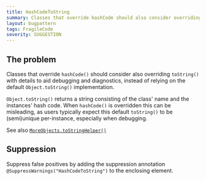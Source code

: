 ```yaml
---
title: HashCodeToString
summary: Classes that override hashCode should also consider overriding toString.
layout: bugpattern
tags: FragileCode
severity: SUGGESTION
---
```


<!--
*** AUTO-GENERATED, DO NOT MODIFY ***
To make changes, edit the @BugPattern annotation or the explanation in docs/bugpattern.
-->


## The problem
Classes that override `hashCode()` should consider also overriding `toString()`
with details to aid debugging and diagnostics, instead of relying on the default
`Object.toString()` implementation.

`Object.toString()` returns a string consisting of the class' name and the
instances' hash code. When `hashCode()` is overridden this can be misleading, as
users typically expect this default `toString()` to be (semi)unique
per-instance, especially when debugging.

See also
[`MoreObjects.toStringHelper()`](https://guava.dev/releases/snapshot/api/docs/com/google/common/base/MoreObjects.html#toStringHelper-java.lang.Object-)

## Suppression
Suppress false positives by adding the suppression annotation `@SuppressWarnings("HashCodeToString")` to the enclosing element.
